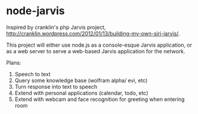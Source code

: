 node-jarvis
===========

Inspired by cranklin's php Jarvis project, http://cranklin.wordpress.com/2012/01/13/building-my-own-siri-jarvis/.

This project will either use node.js as a console-esque Jarvis application, or as a web server to serve a web-based Jarvis application for the network.

Plans:
1) Speech to text
2) Query some knowledge base (wolfram alpha/ evi, etc)
3) Turn response into text to speech
4) Extend with personal applications (calendar, todo, etc)
5) Extend with webcam and face recognition for greeting when entering room
